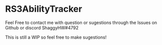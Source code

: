 # RS3AbilityTracker
Feel Free to contact me with question or sugestions through the Issues on Github or discord ShaggyHW#4792

This is still a WIP so feel free to make sugestions!
